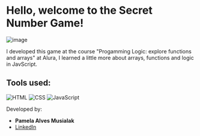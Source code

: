 # **Hello, welcome to the Secret Number Game!**

![image](https://github.com/pamusialak/secretNumberGame/assets/81050479/7a816e87-6167-4e80-8ec7-e2df8d0d2faf)

I developed this game at the course "Progamming Logic: explore functions and arrays" at Alura, I learned a little more about arrays, functions and logic in JavScript.

## Tools used:

  ![HTML](https://img.shields.io/badge/-HTML5-E34F26?style=flat-square&logo=html5&logoColor=white)
  ![CSS](https://img.shields.io/badge/-CSS3-1572B6?style=flat-square&logo=css3)
  ![JavaScript](https://img.shields.io/badge/-JavaScript-F7DF1E?style=flat-square&logo=javascript&logoColor=black)


Developed by: 
  - **Pamela Alves Musialak**
  - [LinkedIn](https://www.linkedin.com/in/pamusialak/)
   
